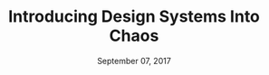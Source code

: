---
date: September 07, 2017
title: Introducing Design Systems Into Chaos
speaker: Diana Mounter
link: https://www.youtube.com/watch?v=FZSi1bK-BRM
image: images/talks/systems-chaos.jpg
description: Diana Mounter, Design Systems Lead at GitHub shares practical examples on setting up a design system, what to prioritize, and how to make a big impact to customers and colleagues.

---